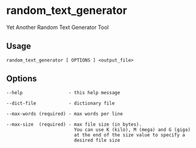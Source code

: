 
random_text_generator
=====================

Yet Another Random Text Generator Tool

Usage
-----

    random_text_generator [ OPTIONS ] <output_file>

Options
-------

    --help                 - this help message

    --dict-file            - dictionary file

    --max-words (required) - max words per line

    --max-size  (required) - max file size (in bytes).
                             You can use K (kilo), M (mega) and G (giga)
                             at the end of the size value to specify a
                             desired file size



